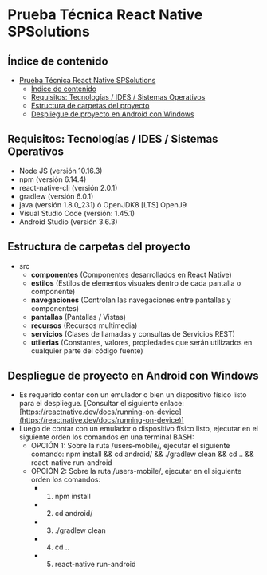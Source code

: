 # Prueba Técnica React Native SPSolutions

## Índice de contenido

- [Prueba Técnica React Native SPSolutions](#prueba-técnica-react-native-spsolutions)
  - [Índice de contenido](#índice-de-contenido)
  - [Requisitos: Tecnologías / IDES / Sistemas Operativos](#requisitos-tecnologías--ides--sistemas-operativos)
  - [Estructura de carpetas del proyecto](#estructura-de-carpetas-del-proyecto)
  - [Despliegue de proyecto en Android con Windows](#despliegue-de-proyecto-en-android-con-windows)


## Requisitos: Tecnologías / IDES / Sistemas Operativos

- Node JS (versión 10.16.3)
- npm (versión 6.14.4)
- react-native-cli (versión 2.0.1)
- gradlew (versión 6.0.1)
- java (versión 1.8.0_231) ó OpenJDK8 [LTS] OpenJ9
- Visual Studio Code (versión: 1.45.1)
- Android Studio (versión 3.6.3)

## Estructura de carpetas del proyecto

- src
	-	**componentes** (Componentes desarrollados en React Native)
    -	**estilos** (Estilos de elementos visuales dentro de cada pantalla o componente)
	-	**navegaciones** (Controlan las navegaciones entre pantallas y componentes)
	-	**pantallas** (Pantallas / Vistas)
	-	**recursos** (Recursos multimedia)
	-	**servicios** (Clases de llamadas y consultas de Servicios REST)
	-	**utilerias** (Constantes, valores, propiedades que serán utilizados en cualquier parte del código fuente)
				

## Despliegue de proyecto en Android con Windows

- Es requerido contar con un emulador o bien un dispositivo físico listo para el despliegue. [Consultar el siguiente enlace: [https://reactnative.dev/docs/running-on-device](https://reactnative.dev/docs/running-on-device)]
- Luego de contar con un emulador o dispositivo físico listo, ejecutar en el siguiente orden los comandos en una terminal BASH:
    - OPCIÓN 1: Sobre la ruta /users-mobile/, ejecutar el siguiente comando: npm install && cd android/ && ./gradlew clean && cd .. && react-native run-android
    - OPCIÓN 2: Sobre la ruta /users-mobile/, ejecutar en el siguiente orden los comandos:
        - 1. npm install
        - 2. cd android/
        - 3. ./gradlew clean
        - 4. cd ..
        - 5. react-native run-android

